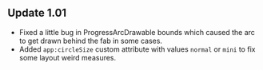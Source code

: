 Update 1.01
-----------
* Fixed a little bug in ProgressArcDrawable bounds which caused the arc to get drawn behind the fab in some cases.
* Added `app:circleSize` custom attribute with values `normal` or `mini` to fix some layout weird measures.
